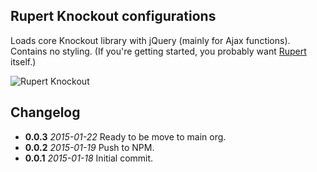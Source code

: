 ## Rupert Knockout configurations

Loads core Knockout library with jQuery (mainly for Ajax functions). Contains no
styling. (If you're getting started, you probably want [Rupert](https://github.com/RupertJS/rupert#rupert) itself.)

![Rupert Knockout](https://cdn.rawgit.com/DavidSouther/rupert/master/src/assets/logos/Rupert_Knockout.svg)

## Changelog

* **0.0.3** *2015-01-22* Ready to be move to main org.
* **0.0.2** *2015-01-19* Push to NPM.
* **0.0.1** *2015-01-18* Initial commit.
